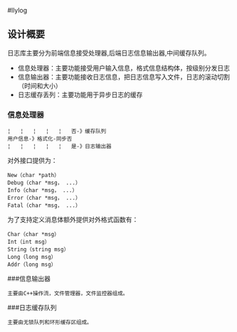 
#llylog                                                                                                                                                                                       
## 设计概要
日志库主要分为前端信息接受处理器,后端日志信息输出器,中间缓存队列。  

 - 信息处理器：主要功能接受用户输入信息，格式信息结构体，按级别分发日志
 - 信息输出器：主要功能接收日志信息，把日志信息写入文件，日志的滚动切割（时间和大小）
 - 日志缓存丢列：主要功能用于异步日志的缓存
### 信息处理器
    ¦   ¦   ¦   ¦   ¦   否-》缓存队列
    用户信息-》格式化-同步否
    ¦   ¦   ¦   ¦   ¦   是-》日志输出器
对外接口提供为：

    New（char *path）    
    Debug（char *msg， ...）
    Info（char *msg， ...）
    Error（char *msg， ...）
    Fatal（char *msg， ...）

为了支持定义消息体额外提供对外格式函数有：

    Char（char *msg）
    Int（int msg）
    String（string msg）
    Long（long msg）
    Addr（long msg）
###信息输出器

    主要由C++操作流，文件管理器，文件监控器组成。
###日志缓存队列

    主要由无锁队列和环形缓存区组成。

